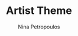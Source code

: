 ---
title: "Artist Theme"
github: https://github.com/ninapetrop/Artist-Theme
demo: http://ninapetrop.github.io/Artist-Theme/
author: Nina Petropoulos
draft: true
ssg:
  - Jekyll
cms:
  - No Cms
---